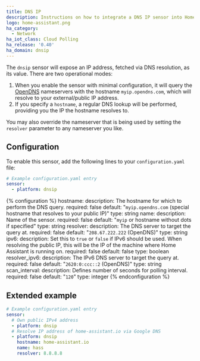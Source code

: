 ```yaml
---
title: DNS IP
description: Instructions on how to integrate a DNS IP sensor into Home Assistant.
logo: home-assistant.png
ha_category:
  - Network
ha_iot_class: Cloud Polling
ha_release: '0.40'
ha_domain: dnsip
---
```


The `dnsip` sensor will expose an IP address, fetched via DNS resolution, as its value. There are two operational modes:

1. When you enable the sensor with minimal configuration, it will query the [OpenDNS](https://www.opendns.com/) nameservers with the hostname `myip.opendns.com`, which will resolve to your external/public IP address.
2. If you specify a `hostname`, a regular DNS lookup will be performed, providing you the IP the hostname resolves to.

You may also override the nameserver that is being used by setting the `resolver` parameter to any nameserver you like.

## Configuration

To enable this sensor, add the following lines to your `configuration.yaml` file:

```yaml
# Example configuration.yaml entry
sensor:
  - platform: dnsip
```

{% configuration %}
hostname:
  description: The hostname for which to perform the DNS query.
  required: false
  default: "`myip.opendns.com` (special hostname that resolves to your public IP)"
  type: string
name:
  description: Name of the sensor.
  required: false
  default: "`myip` or hostname without dots if specified"
  type: string
resolver:
  description: The DNS server to target the query at.
  required: false
  default: "`208.67.222.222` (OpenDNS)"
  type: string
ipv6:
  description: Set this to `true` or `false` if IPv6 should be used. When resolving the public IP, this will be the IP of the machine where Home Assistant is running on.
  required: false
  default: false
  type: boolean
resolver_ipv6:
  description: The IPv6 DNS server to target the query at.
  required: false
  default: "`2620:0:ccc::2` (OpenDNS)"
  type: string
scan_interval:
  description: Defines number of seconds for polling interval.
  required: false
  default: "`120`"
  type: integer
{% endconfiguration %}

## Extended example

```yaml
# Example configuration.yaml entry
sensor:
  # Own public IPv4 address
  - platform: dnsip
  # Resolve IP address of home-assistant.io via Google DNS
  - platform: dnsip
    hostname: home-assistant.io
    name: hass
    resolver: 8.8.8.8
```
